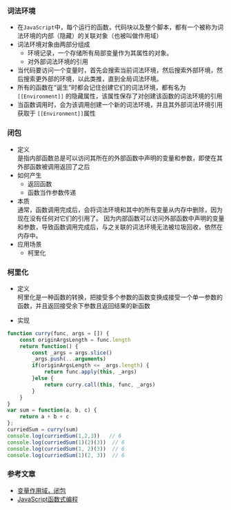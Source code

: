 ### 词法环境
- 在`JavaScript`中，每个运行的函数，代码块以及整个脚本，都有一个被称为词法环境的内部（隐藏）的关联对象（也被叫做作用域）
- 词法环境对象由两部分组成
    - 环境记录，一个存储所有局部变量作为其属性的对象。
    - 对外部词法环境的引用
- 当代码要访问一个变量时，首先会搜索当前词法环境，然后搜索外部环境，然后搜索更外部的环境，以此类推，直到全局词法环境。
- 所有的函数在“诞生”时都会记住创建它们的词法环境，都有名为 `[[Environment]]` 的隐藏属性，该属性保存了对创建该函数的词法环境的引用
- 当函数调用时，会为该调用创建一个新的词法环境，并且其外部词法环境引用获取于 `[[Environment]]`属性

### 闭包
- 定义<br>
是指内部函数总是可以访问其所在的外部函数中声明的变量和参数，即使在其外部函数被调用返回了之后
- 如何产生
    - 返回函数
    - 函数当作参数传递
- 本质<br>
通常，函数调用完成后，会将词法环境和其中的所有变量从内存中删除，因为现在没有任何对它们的引用了。
因为内部函数可以访问外部函数中声明的变量和参数，导致函数调用完成后，与之关联的词法环境无法被垃圾回收，依然在内存中。
- 应用场景
    - 柯里化
### 柯里化
- 定义<br>
柯里化是一种函数的转换，把接受多个参数的函数变换成接受一个单一参数的函数，并且返回接受余下参数且返回结果的新函数

- 实现
```js
function curry(func, args = []) {
    const originArgsLength = func.length
    return function() {
        const _args = args.slice()
        _args.push(...arguments)
        if(originArgsLength <= _args.length) {
            return func.apply(this, _args)
        }else {
            return curry.call(this, func, _args)
        }
    }
}
var sum = function(a, b, c) {
    return a + b + c
};
curriedSum = curry(sum)
console.log(curriedSum(1,2,3))   // 6
console.log(curriedSum(1)(2)(3))  // 6
console.log(curriedSum(1, 2)(3))  // 6
console.log(curriedSum(1)(2, 3))  // 6
```

### 参考文章
- [变量作用域，闭包](https://zh.javascript.info/closure)
- [JavaScript函数式编程](https://github.com/ecmadao/Coding-Guide/blob/master/Notes/JavaScript/JavaScript%E5%87%BD%E6%95%B0%E5%BC%8F%E7%BC%96%E7%A8%8B.md#%E6%9F%AF%E9%87%8C%E5%8C%96)
